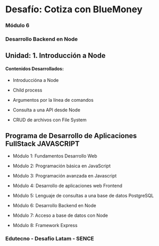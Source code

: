 # Desafío: Cotiza con BlueMoney

### Módulo 6
### Desarrollo Backend en Node

## Unidad: 1. Introducción a Node

#### Contenidos Desarrollados:

- Introduccióna a Node

- Child process

- Argumentos por la línea de comandos

- Consulta a una API desde Node

- CRUD de archivos con File System


## Programa de Desarrollo de Aplicaciones FullStack JAVASCRIPT

- Módulo 1: Fundamentos Desarrollo Web

- Módulo 2: Programación básica en JavaScript

- Módulo 3: Programación avanzada en Javascript

- Módulo 4: Desarrollo de aplicaciones web Frontend

- Módulo 5: Lenguaje de consultas a una base de datos PostgreSQL

- Módulo 6: Desarrollo Backend en Node

- Módulo 7: Acceso a base de datos con Node

- Módulo 8: Framework Express


### Edutecno - Desafío Latam - SENCE
